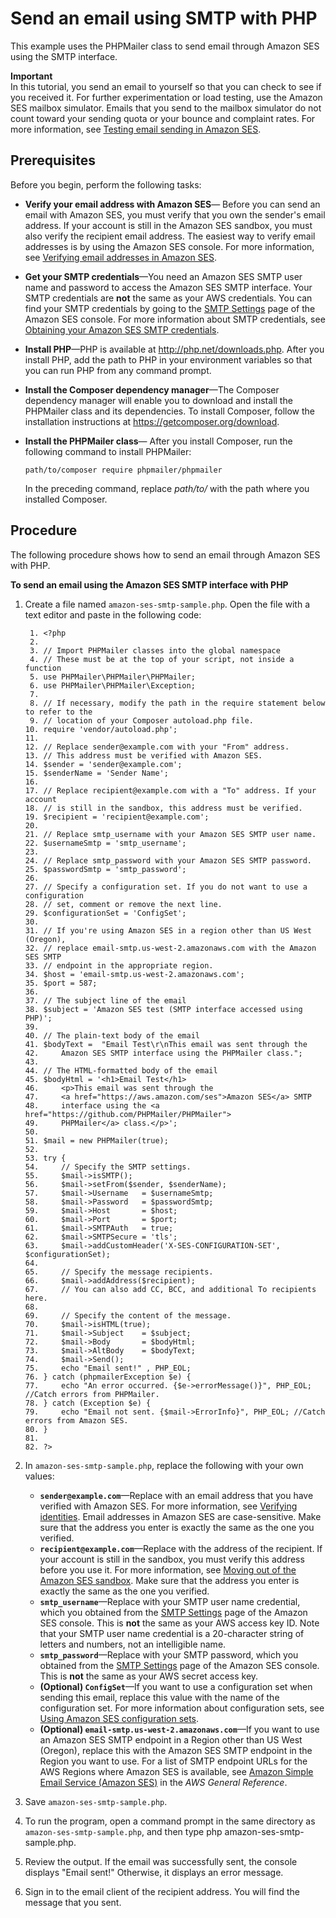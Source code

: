 # Send an email using SMTP with PHP<a name="send-using-smtp-php"></a>

This example uses the PHPMailer class to send email through Amazon SES using the SMTP interface\. 

**Important**  
In this tutorial, you send an email to yourself so that you can check to see if you received it\. For further experimentation or load testing, use the Amazon SES mailbox simulator\. Emails that you send to the mailbox simulator do not count toward your sending quota or your bounce and complaint rates\. For more information, see [Testing email sending in Amazon SES](send-email-simulator.md)\.

## Prerequisites<a name="send-using-smtp-php-prerequisites"></a>

Before you begin, perform the following tasks:
+ **Verify your email address with Amazon SES**— Before you can send an email with Amazon SES, you must verify that you own the sender's email address\. If your account is still in the Amazon SES sandbox, you must also verify the recipient email address\. The easiest way to verify email addresses is by using the Amazon SES console\. For more information, see [Verifying email addresses in Amazon SES](verify-email-addresses.md)\. 
+ **Get your SMTP credentials**—You need an Amazon SES SMTP user name and password to access the Amazon SES SMTP interface\. Your SMTP credentials are **not** the same as your AWS credentials\. You can find your SMTP credentials by going to the [SMTP Settings](https://console.aws.amazon.com/ses/home?#smtp-settings:) page of the Amazon SES console\. For more information about SMTP credentials, see [Obtaining your Amazon SES SMTP credentials](smtp-credentials.md)\.
+ **Install PHP**—PHP is available at [http://php\.net/downloads\.php](https://php.net/downloads.php)\. After you install PHP, add the path to PHP in your environment variables so that you can run PHP from any command prompt\.
+ **Install the Composer dependency manager**—The Composer dependency manager will enable you to download and install the PHPMailer class and its dependencies\. To install Composer, follow the installation instructions at [https://getcomposer\.org/download](https://getcomposer.org/download)\.
+ **Install the PHPMailer class**— After you install Composer, run the following command to install PHPMailer: 

  ```
  path/to/composer require phpmailer/phpmailer
  ```

  In the preceding command, replace *path/to/* with the path where you installed Composer\.

## Procedure<a name="send-using-smtp-php-procedure"></a>

The following procedure shows how to send an email through Amazon SES with PHP\.

**To send an email using the Amazon SES SMTP interface with PHP**

1. Create a file named `amazon-ses-smtp-sample.php`\. Open the file with a text editor and paste in the following code:

   ```
    1. <?php
    2. 
    3. // Import PHPMailer classes into the global namespace
    4. // These must be at the top of your script, not inside a function
    5. use PHPMailer\PHPMailer\PHPMailer;
    6. use PHPMailer\PHPMailer\Exception;
    7. 
    8. // If necessary, modify the path in the require statement below to refer to the
    9. // location of your Composer autoload.php file.
   10. require 'vendor/autoload.php';
   11. 
   12. // Replace sender@example.com with your "From" address.
   13. // This address must be verified with Amazon SES.
   14. $sender = 'sender@example.com';
   15. $senderName = 'Sender Name';
   16. 
   17. // Replace recipient@example.com with a "To" address. If your account
   18. // is still in the sandbox, this address must be verified.
   19. $recipient = 'recipient@example.com';
   20. 
   21. // Replace smtp_username with your Amazon SES SMTP user name.
   22. $usernameSmtp = 'smtp_username';
   23. 
   24. // Replace smtp_password with your Amazon SES SMTP password.
   25. $passwordSmtp = 'smtp_password';
   26. 
   27. // Specify a configuration set. If you do not want to use a configuration
   28. // set, comment or remove the next line.
   29. $configurationSet = 'ConfigSet';
   30. 
   31. // If you're using Amazon SES in a region other than US West (Oregon),
   32. // replace email-smtp.us-west-2.amazonaws.com with the Amazon SES SMTP
   33. // endpoint in the appropriate region.
   34. $host = 'email-smtp.us-west-2.amazonaws.com';
   35. $port = 587;
   36. 
   37. // The subject line of the email
   38. $subject = 'Amazon SES test (SMTP interface accessed using PHP)';
   39. 
   40. // The plain-text body of the email
   41. $bodyText =  "Email Test\r\nThis email was sent through the
   42.     Amazon SES SMTP interface using the PHPMailer class.";
   43. 
   44. // The HTML-formatted body of the email
   45. $bodyHtml = '<h1>Email Test</h1>
   46.     <p>This email was sent through the
   47.     <a href="https://aws.amazon.com/ses">Amazon SES</a> SMTP
   48.     interface using the <a href="https://github.com/PHPMailer/PHPMailer">
   49.     PHPMailer</a> class.</p>';
   50. 
   51. $mail = new PHPMailer(true);
   52. 
   53. try {
   54.     // Specify the SMTP settings.
   55.     $mail->isSMTP();
   56.     $mail->setFrom($sender, $senderName);
   57.     $mail->Username   = $usernameSmtp;
   58.     $mail->Password   = $passwordSmtp;
   59.     $mail->Host       = $host;
   60.     $mail->Port       = $port;
   61.     $mail->SMTPAuth   = true;
   62.     $mail->SMTPSecure = 'tls';
   63.     $mail->addCustomHeader('X-SES-CONFIGURATION-SET', $configurationSet);
   64. 
   65.     // Specify the message recipients.
   66.     $mail->addAddress($recipient);
   67.     // You can also add CC, BCC, and additional To recipients here.
   68. 
   69.     // Specify the content of the message.
   70.     $mail->isHTML(true);
   71.     $mail->Subject    = $subject;
   72.     $mail->Body       = $bodyHtml;
   73.     $mail->AltBody    = $bodyText;
   74.     $mail->Send();
   75.     echo "Email sent!" , PHP_EOL;
   76. } catch (phpmailerException $e) {
   77.     echo "An error occurred. {$e->errorMessage()}", PHP_EOL; //Catch errors from PHPMailer.
   78. } catch (Exception $e) {
   79.     echo "Email not sent. {$mail->ErrorInfo}", PHP_EOL; //Catch errors from Amazon SES.
   80. }
   81. 
   82. ?>
   ```

1. In `amazon-ses-smtp-sample.php`, replace the following with your own values:
   + **`sender@example.com`**—Replace with an email address that you have verified with Amazon SES\. For more information, see [Verifying identities](verify-addresses-and-domains.md)\. Email addresses in Amazon SES are case\-sensitive\. Make sure that the address you enter is exactly the same as the one you verified\.
   + **`recipient@example.com`**—Replace with the address of the recipient\. If your account is still in the sandbox, you must verify this address before you use it\. For more information, see [Moving out of the Amazon SES sandbox](request-production-access.md)\. Make sure that the address you enter is exactly the same as the one you verified\.
   + **`smtp_username`**—Replace with your SMTP user name credential, which you obtained from the [SMTP Settings](https://console.aws.amazon.com/ses/home?#smtp-settings:) page of the Amazon SES console\. This is **not** the same as your AWS access key ID\. Note that your SMTP user name credential is a 20\-character string of letters and numbers, not an intelligible name\.
   + **`smtp_password`**—Replace with your SMTP password, which you obtained from the [SMTP Settings](https://console.aws.amazon.com/ses/home?#smtp-settings:) page of the Amazon SES console\. This is **not** the same as your AWS secret access key\.
   + **\(Optional\) `ConfigSet`**—If you want to use a configuration set when sending this email, replace this value with the name of the configuration set\. For more information about configuration sets, see [Using Amazon SES configuration sets](using-configuration-sets.md)\.
   + **\(Optional\) `email-smtp.us-west-2.amazonaws.com`**—If you want to use an Amazon SES SMTP endpoint in a Region other than US West \(Oregon\), replace this with the Amazon SES SMTP endpoint in the Region you want to use\. For a list of SMTP endpoint URLs for the AWS Regions where Amazon SES is available, see [Amazon Simple Email Service \(Amazon SES\)](https://docs.aws.amazon.com/general/latest/gr/rande.html#ses_region) in the *AWS General Reference*\.

1. Save `amazon-ses-smtp-sample.php`\.

1. To run the program, open a command prompt in the same directory as `amazon-ses-smtp-sample.php`, and then type php amazon\-ses\-smtp\-sample\.php\.

1. Review the output\. If the email was successfully sent, the console displays "Email sent\!" Otherwise, it displays an error message\.

1. Sign in to the email client of the recipient address\. You will find the message that you sent\.
